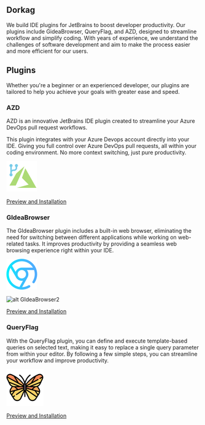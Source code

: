## Dorkag

We build IDE plugins for JetBrains to boost developer productivity. Our plugins include GideaBrowser, QueryFlag, and AZD, designed to streamline workflow and simplify coding. With years of experience, we understand the challenges of software development and aim to make the process easier and more efficient for our users.



## Plugins

Whether you're a beginner or an experienced developer, our plugins are tailored to help you achieve your goals with greater ease and speed.

### AZD

AZD is an innovative JetBrains IDE plugin created to streamline your Azure DevOps pull request workflows.

This plugin integrates with your Azure Devops account directly into your IDE. Giving you full control over Azure DevOps pull requests, all within your coding environment. No more context switching, just pure productivity.

![alt AZD](azd.svg)

[Preview and Installation](https://plugins.jetbrains.com/plugin/22319)

### GIdeaBrowser

The GIdeaBrowser plugin includes a built-in web browser, eliminating the need for switching between different applications while working on web-related tasks. It improves productivity by providing a seamless web browsing experience right within your IDE.

![alt GIdeaBrowser](gideabrowser.svg)

![alt GIdeaBrowser2](https://raw.githubusercontent.com/edgafner/.github/profile/gideabrowser.svg)

[Preview and Installation](https://plugins.jetbrains.com/plugin/14458)

### QueryFlag

With the QueryFlag plugin, you can define and execute template-based queries on selected text, making it easy to replace a single query parameter from within your editor. By following a few simple steps, you can streamline your workflow and improve productivity.

![alt QueryFlag](queryflag.svg)

[Preview and Installation](https://plugins.jetbrains.com/plugin/18269)
